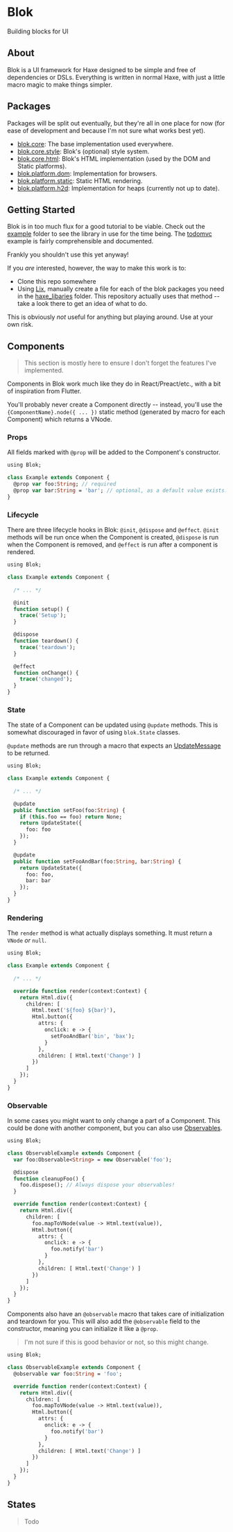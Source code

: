Blok
====

Building blocks for UI

About
-----

Blok is a UI framework for Haxe designed to be simple and free of dependencies or DSLs. Everything is written in normal Haxe, with just a little macro magic to make things simpler.

Packages
--------

Packages will be split out eventually, but they're all in one place for now (for ease of development and because I'm not sure what works best yet).

- [blok.core](packages/core): The base implementation used everywhere.
- [blok.core.style](packages/core.style): Blok's (optional) style system.
- [blok.core.html](packages/core.html): Blok's HTML implementation (used by the DOM and Static platforms).
- [blok.platform.dom](packages/platform.dom): Implementation for browsers.
- [blok.platform.static](packages/platform.static): Static HTML rendering.
- [blok.platform.h2d](packages/platform.h2d): Implementation for heaps (currently not up to date).

Getting Started
---------------

Blok is in too much flux for a good tutorial to be viable. Check out the [example](example) folder to see the library in use for the time being. The [todomvc](example/todomvc/Main.hx) example is fairly comprehensible and documented.

Frankly you shouldn't use this yet anyway!

If you _are_ interested, however, the way to make this work is to:
- Clone this repo somewhere
- Using [Lix](https://github.com/lix-pm), manually create a file for each of the blok packages you need in the [haxe_libaries](haxe_libraries) folder. This repository actually uses that method -- take a look there to get an idea of what to do.

This is obviously _not_ useful for anything but playing around. Use at your own risk.

Components
----------

> This section is mostly here to ensure I don't forget the features
> I've implemented.

Components in Blok work much like they do in React/Preact/etc., with a bit of inspiration from Flutter.

You'll probably never create a Component directly -- instead, you'll use the `{ComponentName}.node({ ... })` static method (generated by macro for each Component) which returns a VNode.

### Props

All fields marked with `@prop` will be added to the Component's constructor.

```haxe
using Blok;

class Example extends Component {
  @prop var foo:String; // required
  @prop var bar:String = 'bar'; // optional, as a default value exists.
}
```

### Lifecycle

There are three lifecycle hooks in Blok: `@init`, `@dispose` and `@effect`. `@init` methods will be run once when the Component is created, `@dispose` is run when the Component is removed, and `@effect` is run after a component is rendered.

```haxe
using Blok;

class Example extends Component {
  
  /* ... */

  @init
  function setup() {
    trace('Setup');
  }

  @dispose
  function teardown() {
    trace('teardown');
  }

  @effect
  function onChange() {
    trace('changed');
  }
}
```

### State

The state of a Component can be updated using `@update` methods. This is somewhat discouraged in favor of using `blok.State` classes.

`@update` methods are run through a macro that expects an [UpdateMessage](packages/core/blok/core/UpdateMessage.hx) to be returned.

```haxe
using Blok;

class Example extends Component {
 
  /* ... */

  @update
  public function setFoo(foo:String) {
    if (this.foo == foo) return None;
    return UpdateState({
      foo: foo
    });
  }

  @update
  public function setFooAndBar(foo:String, bar:String) {
    return UpdateState({
      foo: foo,
      bar: bar
    });
  }
}
```

### Rendering

The `render` method is what actually displays something. It must return a `VNode` *or* `null`.

```haxe
using Blok;

class Example extends Component {
 
  /* ... */

  override function render(context:Context) {
    return Html.div({
      children: [
        Html.text('${foo} ${bar}'),
        Html.button({
          attrs: {
            onclick: e -> {
              setFooAndBar('bin', 'bax');
            }
          },
          children: [ Html.text('Change') ]
        })
      ]
    });
  }
}

```

### Observable

In some cases you might want to only change a part of a Component. This could be done with another component, but you can also use [Observables](packages/core/blok/core/Observable.hx).


```haxe
using Blok;

class ObservableExample extends Component {
  var foo:Observable<String> = new Observable('foo');

  @dispose
  function cleanupFoo() {
    foo.dispose(); // Always dispose your observables!
  }

  override function render(context:Context) {
    return Html.div({
      children: [
        foo.mapToVNode(value -> Html.text(value)),
        Html.button({
          attrs: {
            onclick: e -> {
              foo.notify('bar')
            }
          },
          children: [ Html.text('Change') ]
        })
      ]
    });
  }
}
```

Components also have an `@observable` macro that takes care of initialization and teardown for you. This will also add the `@observable` field to the constructor, meaning you can initialize it like a `@prop`.

> I'm not sure if this is good behavior or not, so this might change.

```haxe
using Blok;

class ObservableExample extends Component {
  @observable var foo:String = 'foo';

  override function render(context:Context) {
    return Html.div({
      children: [
        foo.mapToVNode(value -> Html.text(value)),
        Html.button({
          attrs: {
            onclick: e -> {
              foo.notify('bar')
            }
          },
          children: [ Html.text('Change') ]
        })
      ]
    });
  }
}
```

States
------

> Todo
